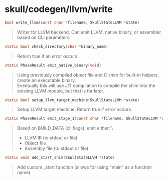 # skull/codegen/llvm/write

```c
bool write_llvm(const char *filename, SkullStateLLVM *state)
```

> Writer for LLVM backend. Can emit LLVM, native binary, or assembler based
> on CLI parameters.

```c
static bool check_directory(char *binary_name)
```

> Return true if an error occurs.

```c
static PhaseResult emit_native_binary(void)
```

> Using previously compiled object file and C shim for built-in helpers, create
> an executable binary.
> \
> Eventually this will use JIT compilation to compile the shim into the existing
> LLVM module, but that is for later.

```c
static bool setup_llvm_target_machine(SkullStateLLVM *state)
```

> Setup LLVM target machine. Return true if error occurs.

```c
static PhaseResult emit_stage_1(const char *filename, SkullStateLLVM *state)
```

> Based on BUILD_DATA (cli flags), emit either:
> \
> * LLVM IR (to stdout or file)
> * Object file
> * Assembly file (to stdout or file)

```c
static void add_start_shim(SkullStateLLVM *state)
```

> Add custom _start function (allows for using "main" as a function name).

